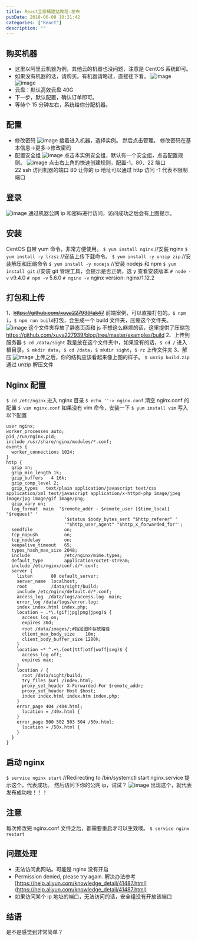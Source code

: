 ```yaml
---
title: React全家桶建站教程-发布
pubDate: 2018-06-08 10:21:42
categories: ["React"]
description: ""
---
```


## 购买机器

- 这里以阿里云机器为例，其他云的机器也没问题，注意是 CentOS 系统即可。
- 如果没有机器的话，请购买。有机器请略过，直接往下看。
  ![image](https://user-images.githubusercontent.com/16217324/41752782-1b3f8e60-75fc-11e8-8e0b-a5eb131a9d6a.png)
  ![image](https://user-images.githubusercontent.com/16217324/41752807-3dc63f9c-75fc-11e8-935c-275677a07681.png)
- 云盘：默认高效云盘 40G
- 下一步，默认配置，确认订单即可。
- 等待个 15 分钟左右，系统给你分配机器。

## 配置

- 修改密码
  ![image](https://user-images.githubusercontent.com/16217324/41753002-7699f560-75fd-11e8-8053-865414ef1ec9.png)
  接着进入机器，选择实例。
  然后点击管理。
  修改密码在基本信息->更多->修改密码
- 配置安全组
  ![image](https://user-images.githubusercontent.com/16217324/41753095-f586e478-75fd-11e8-9d66-4a312735dc4b.png)
  点击本实例安全组，默认有一个安全组，点击配置规则。
  ![image](https://user-images.githubusercontent.com/16217324/41753136-2852dc68-75fe-11e8-928f-c72352bb8669.png)
  点击右上角的快速创建规则，配置-1、80、22 端口  
  22 ssh 访问机器的端口
  80 让你的 ip 地址可以通过 http 访问
  -1 代表不限制端口

## 登录

![image](https://user-images.githubusercontent.com/16217324/41753211-8acad95e-75fe-11e8-859a-b7b52aabab08.png)
通过机器公网 ip 和密码进行访问，访问成功之后会有上图提示。

## 安装

CentOS 自带 yum 命令，非常方便使用。
`$ yum install nginx` //安装 nginx
`$ yum install -y lrzsz` //安装上传下载命令。
`$ yum install -y unzip zip` //安装解压和压缩命令
`$ yum install -y nodejs` //安装 nodejs 和 npm
`$ yum install git` //安装 git 管理工具，会提示是否正确，选 y
查看安装版本
`# node -v`
v9.4.0
`# npm -v`
5.6.0
`# nginx -v`
nginx version: nginx/1.12.2

## 打包和上传

1、~~https://github.com/xuya227939/ak47~~ 前端案例，可以直接打包的。`$ npm i`，`$ npm run build`打包，会生成一个 build 文件夹，压缩这个文件夹。
![image](https://user-images.githubusercontent.com/16217324/41753425-024796ba-7600-11e8-9607-b4dc2b80d0a9.png)
这个文件夹存放了静态页面和 js
不想这么麻烦的话，这里提供了压缩包
https://github.com/xuya227939/blog/tree/master/examples/build
2、上传到服务器
`$ cd /data/sight` 我是放在这个文件夹中，如果没有的话，`$ cd /` 进入根目录，`$ mkdir data`，`$ cd /data`，`$ mkdir sight`，`$ rz` 上传文件夹
3、解压
![image](https://user-images.githubusercontent.com/16217324/41753511-6b4cef98-7600-11e8-9afd-6fcc171b43dd.png)
上传之后，你的结构应该看起来像上图的样子。
`$ unzip build.zip` 通过 unzip 解压文件

## Nginx 配置

`$ cd /etc/nginx` 进入 nginx 目录
`$ echo ''-> nginx.conf` 清空 nginx.conf 的配置
`$ vim nginx.conf` 如果没有 vim 命令，安装一下 `$ yum install vim`
写入以下配置

```
user nginx;
worker_processes auto;
pid /run/nginx.pid;
include /usr/share/nginx/modules/*.conf;
events {
  worker_connections 1024;
}
http {
  gzip on;
  gzip_min_length 1k;
  gzip_buffers   4 16k;
  gzip_comp_level 2;
  gzip_types   text/plain application/javascript text/css application/xml text/javascript application/x-httpd-php image/jpeg image/jpg image/gif image/png;
  gzip_vary on;
  log_format  main  '$remote_addr - $remote_user [$time_local] "$request" '
                      '$status $body_bytes_sent "$http_referer" '
                      '"$http_user_agent" "$http_x_forwarded_for"';
  sendfile            on;
  tcp_nopush          on;
  tcp_nodelay         on;
  keepalive_timeout   65;
  types_hash_max_size 2048;
  include             /etc/nginx/mime.types;
  default_type        application/octet-stream;
  include /etc/nginx/conf.d/*.conf;
  server {
    listen       80 default_server;
    server_name  localhost;
    root         /data/sight/build;
    include /etc/nginx/default.d/*.conf;
    access_log  /data/logs/access.log  main;
    error_log /data/logs/error.log;
    index index.html index.php;
    location ~ .*\.(gif|jpg|png|jpeg)$ {
      access_log on;
      expires 30d;
      root /data/images/;#指定图片存放路径
      client_max_body_size    10m;
      client_body_buffer_size 1280k;
    }
    location ~* ^.+\.(eot|ttf|otf|woff|svg)$ {
      access_log off;
      expires max;
    }
    location / {
      root /data/sight/build;
      try_files $uri /index.html;
      proxy_set_header X-Forwarded-For $remote_addr;
      proxy_set_header Host $host;
      index index.html index.htm index.php;
    }
    error_page 404 /404.html;
      location = /40x.html {
    }
    error_page 500 502 503 504 /50x.html;
      location = /50x.html {
    }
  }
}
```

## 启动 nginx

`$ service nginx start` //Redirecting to /bin/systemctl start nginx.service 提示这个，代表成功。
然后访问下你的公网 ip，试试？
![image](https://user-images.githubusercontent.com/16217324/41753836-5cfa5082-7602-11e8-804f-1ce3526e974a.png)
出现这个，就代表发布成功啦！！！

## 注意

每次修改完 nginx.conf 文件之后，都需要重启才可以生效噢。
`$ service nginx restart`

## 问题处理

- 无法访问此网站。可能是 nginx 没有开启
- Permission denied, please try again. 解决办法参考[https://help.aliyun.com/knowledge_detail/41487.html](https://help.aliyun.com/knowledge_detail/41487.html)
- 如果访问某个 ip 地址的端口，无法访问的话，安全组没有开放该端口

## 结语

是不是感觉到非常简单？
